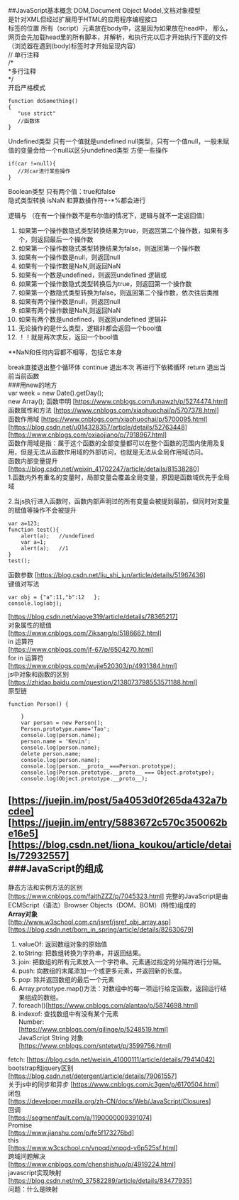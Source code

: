 ##JavaScript基本概念
DOM,Document Object Model,文档对象模型   
是针对XML但经过扩展用于HTML的应用程序编程接口   
标签的位置 所有（script）元素放在body中，这是因为如果放在head中，
那么，网页会先加载head里的所有脚本，并解析，和执行完以后才开始执行下面的文件   
（浏览器在遇到(body)标签时才开始呈现内容）   
// 单行注释   
/*   
 *多行注释   
 */   
 开启严格模式   
 ```
 function doSomething()
 {
    "use strict"
    //函数体
 }  
 ```
 Undefined类型   只有一个值就是undefined
 null类型，只有一个值null，一般未赋值的变量会给一个null以区分undefined类型
 方便一些操作
 ```
 if(car !=null){
    //对car进行某些操作
 }  
 ```
 Boolean类型 只有两个值：true和false   
 隐式类型转换 isNaN  和算数操作符+-*%都会进行 
   
 逻辑与 （在有一个操作数不是布尔值的情况下，逻辑与就不一定返回值）  
 1. 如果第一个操作数隐式类型转换结果为true，则返回第二个操作数，如果有多个，则返回最后一个操作数
 2. 如果第一个操作数隐式类型转换结果为false，则返回第一个操作数 
 3. 如果有一个操作数是null，则返回null
 4. 如果有一个操作数是NaN,则返回NaN
 5. 如果有一个数是undefined，则返回undefined
 逻辑或
 1. 如果第一个操作数隐式类型转换后为true，则返回第一个操作数
 2. 如果第一个数隐式类型转换为false，则返回第二个操作数，依次往后类推 
 3. 如果有两个操作数是null，则返回null
 4. 如果有两个操作数是NaN,则返回NaN
 5. 如果有两个数是undefined，则返回undefined
 逻辑非
 1. 无论操作的是什么类型，逻辑非都会返回一个bool值
 2. ！！就是两次求反，返回一个bool值
 
 **NaN和任何内容都不相等，包括它本身
 
 break直接退出整个循环体
 continue 退出本次 再进行下依稀循环
 return 退出当前当前函数   
 ###用new的地方   
 var week = new Date().getDay();   
 new Array();
 函数申明
 [https://www.cnblogs.com/lunawzh/p/5274474.html]   
 函数属性和方法
 [https://www.cnblogs.com/xiaohuochai/p/5707378.html]   
 函数作用域
 [https://www.cnblogs.com/xiaohuochai/p/5700095.html]
 [https://blog.csdn.net/u014328357/article/details/52763448] 
 [https://www.cnblogs.com/oxiaojiano/p/7918967.html]  
 函数作用域是指：属于这个函数的全部变量都可以在整个函数的范围内使用及复用，但是无法从函数作用域的外部访问，也就是无法从全局作用域访问。   
 函数内部变量提升
 [https://blog.csdn.net/weixin_41702247/article/details/81538280]   
 1.函数内外有重名的变量时，局部变量会覆盖全局变量，原因是函数域优先于全局域
 
 2.当js执行进入函数时，函数内部声明过的所有变量会被提到最前，但同时对变量的赋值等操作不会被提升
 ```
 var a=123;
 function test(){
     alert(a);   //undefined
     var a=1;
     alert(a);   //1
 }
 test();
 ```
 函数参数
 [https://blog.csdn.net/liu_shi_jun/article/details/51967436]      
 键值对写法
 ```
 var obj = {"a":11,"b":12   };
 console.log(obj);
 ```
 [https://blog.csdn.net/xiaoye319/article/details/78365217]   
 对象属性的赋值   
 [https://www.cnblogs.com/Ziksang/p/5186662.html]   
 in 运算符   
 [https://www.cnblogs.com/jf-67/p/6504270.html]   
 for in 运算符   
[https://www.cnblogs.com/wujie520303/p/4931384.html]    
js中对象和函数的区别      
[https://zhidao.baidu.com/question/2138073798553571188.html]   
原型链 
```   
function Person() {

    }
    var person = new Person();
    Person.prototype.name='Tao';
    console.log(person.name);
    person.name = 'Kevin';
    console.log(person.name);
    delete person.name;
    console.log(person.name);
    console.log(person.__proto__===Person.prototype);
    console.log(Person.prototype.__proto__ === Object.prototype);
    console.log(Object.prototype.__proto__);
```  
[https://juejin.im/post/5a4053d0f265da432a7bcdee]   
[https://juejin.im/entry/5883672c570c350062be16e5]
[https://blog.csdn.net/liona_koukou/article/details/72932557]    
###JavaScript的组成
---   
静态方法和实例方法的区别   
[https://www.cnblogs.com/faithZZZ/p/7045323.html]
完整的JavaScript是由ECMScript（语法）Browser Objects（DOM、BOM）(特性)组成的   
**Array对象**   
[http://www.w3school.com.cn/jsref/jsref_obj_array.asp]
[https://blog.csdn.net/born_in_spring/article/details/82630679]   
1. valueOf: 返回数组对象的原始值   
2. toString: 把数组转换为字符串，并返回结果。   
3. join: 把数组的所有元素放入一个字符串。元素通过指定的分隔符进行分隔。   
4. push: 向数组的末尾添加一个或更多元素，并返回新的长度。   
5. pop: 除并返回数组的最后一个元素   
6. Array.prototype.map()方法：对数组中的每一项运行给定函数，返回运行结果组成的数组。   
7. foreach()[https://www.cnblogs.com/alantao/p/5874698.html]
8. indexof: 查找数组中有没有某个元素   
Number:   
[https://www.cnblogs.com/qilinge/p/5248519.html]   
JavaScript String 对象   
[https://www.cnblogs.com/sntetwt/p/3599756.html]
   
fetch:
[https://blog.csdn.net/weixin_41000111/article/details/79414042]   
bootstrap和jquery区别
[https://blog.csdn.net/detergent/article/details/79061557]   
关于js中的同步和异步
[https://www.cnblogs.com/c3gen/p/6170504.html]    
闭包   
[https://developer.mozilla.org/zh-CN/docs/Web/JavaScript/Closures]   
回调   
[https://segmentfault.com/a/1190000009391074]   
Promise   
[https://www.jianshu.com/p/fe5f173276bd]   
this   
[https://www.w3cschool.cn/vnpqd/vnpqd-v6p525sf.html]    
跨域问题解决   
[https://www.cnblogs.com/chenshishuo/p/4919224.html]   
javascript实现映射   
[https://blog.csdn.net/m0_37582289/article/details/83477935]         
问题：什么是映射 


  

  